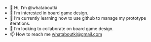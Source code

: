 - 👋 Hi, I’m @whataboutki
- 👀 I’m interested in board game  design.
- 🌱 I’m currently learning how to use github to manage my prototype iterations.
- 💞️ I’m looking to collaborate on board game design.
- 📫 How to reach me whataboutki@gmail.com

<!---
whataboutki/whataboutki is a ✨ special ✨ repository because its `README.md` (this file) appears on your GitHub profile.
You can click the Preview link to take a look at your changes.
--->
